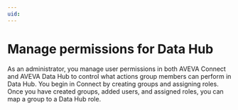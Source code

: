 ```yaml
---
uid:
---
```


# Manage permissions for Data Hub

As an administrator, you manage user permissions in both AVEVA Connect and AVEVA Data Hub to control what actions group members can perform in Data Hub. You begin in Connect by creating groups and assigning roles. Once you have created groups, added users, and assigned roles, you can map a group to a Data Hub role.
